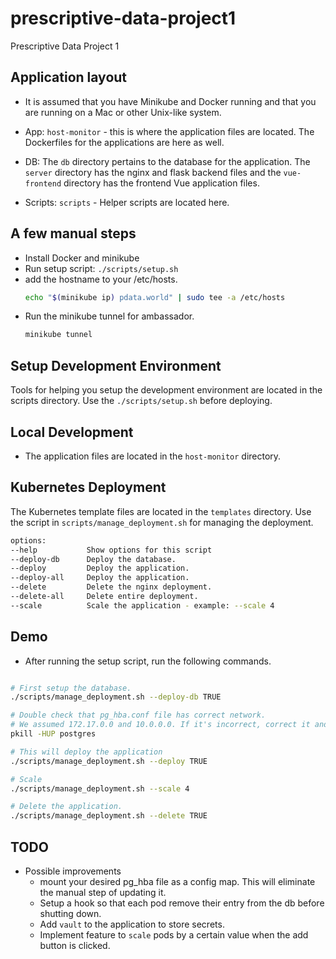 # prescriptive-data-project1
Prescriptive Data Project 1

## Application layout

- It is assumed that you have Minikube and Docker running and that you are running on a Mac or other Unix-like system.

- App: `host-monitor` - this is where the application files are located. The Dockerfiles for the applications are here as well. 
- DB: The `db` directory pertains to the database for the application. The `server` directory has the nginx and flask backend files and the `vue-frontend` directory has the frontend Vue application files. 
- Scripts: `scripts` - Helper scripts are located here.

## A few manual steps

- Install Docker and minikube
- Run setup script: `./scripts/setup.sh`
- add the hostname to your /etc/hosts. 
  ```bash
  echo "$(minikube ip) pdata.world" | sudo tee -a /etc/hosts
  ```
- Run the minikube tunnel for ambassador.
  ```bash
  minikube tunnel
  ```
## Setup Development Environment

Tools for helping you setup the development environment are located in the scripts directory. Use the `./scripts/setup.sh` before deploying.

## Local Development

- The application files are located in the `host-monitor` directory. 

## Kubernetes Deployment

The Kubernetes template files are located in the `templates` directory. Use the
script in `scripts/manage_deployment.sh` for managing the deployment.

```bash
options:
--help           Show options for this script
--deploy-db      Deploy the database.
--deploy         Deploy the application.
--deploy-all     Deploy the application.
--delete         Delete the nginx deployment.
--delete-all     Delete entire deployment.
--scale          Scale the application - example: --scale 4
```

## Demo
- After running the setup script, run the following commands.
```bash

# First setup the database.
./scripts/manage_deployment.sh --deploy-db TRUE

# Double check that pg_hba.conf file has correct network.
# We assumed 172.17.0.0 and 10.0.0.0. If it's incorrect, correct it and restart postgres
pkill -HUP postgres
```

```bash
# This will deploy the application
./scripts/manage_deployment.sh --deploy TRUE

# Scale 
./scripts/manage_deployment.sh --scale 4

# Delete the application.
./scripts/manage_deployment.sh --delete TRUE
```

## TODO
- Possible improvements
  - mount your desired pg_hba file as a config map. This will eliminate the manual step of updating it. 
  - Setup a hook so that each pod remove their entry from the db before shutting down.
  - Add `vault` to the application to store secrets.
  - Implement feature to `scale` pods by a certain value when the add button is clicked.